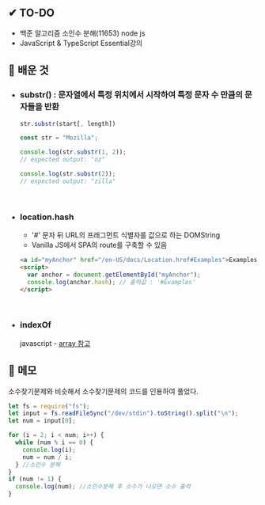 ## ✔ TO-DO

- 백준 알고리즘 소인수 분해(11653) node js
- JavaScript & TypeScript Essential강의

## 💾 배운 것

- ### substr() : 문자열에서 특정 위치에서 시작하여 특정 문자 수 만큼의 문자들을 반환

  ```javascript
  str.substr(start[, length])
  ```

  ```javascript
  const str = "Mozilla";

  console.log(str.substr(1, 2));
  // expected output: "oz"

  console.log(str.substr(2));
  // expected output: "zilla"
  ```

  <br />

- ### location.hash

  - '#' 문자 뒤 URL의 프래그먼트 식별자를 값으로 하는 DOMString
  - Vanilla JS에서 SPA의 route를 구축할 수 있음

  ```HTML
  <a id="myAnchor" href="/en-US/docs/Location.href#Examples">Examples</a>
  <script>
    var anchor = document.getElementById("myAnchor");
    console.log(anchor.hash); // 출력값 : '#Examples'
  </script>
  ```

    <br />

- ### indexOf
  javascript - [array 참고](/notes/Javascript/array.md/#7-배열-인덱스-위치-확인--indexof-lastindexof)

## 📝 메모

소수찾기문제와 비슷해서 소수찾기문제의 코드를 인용하여 풀었다.

```javascript
let fs = require("fs");
let input = fs.readFileSync("/dev/stdin").toString().split("\n");
let num = input[0];

for (i = 2; i < num; i++) {
  while (num % i == 0) {
    console.log(i);
    num = num / i;
  } //소인수 분해
}
if (num != 1) {
  console.log(num); //소인수분해 후 소수가 나오면 소수 출력
}
```
